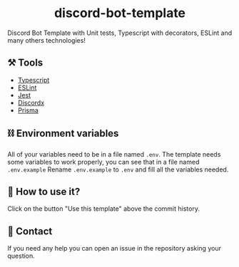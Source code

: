<p>
  <h1 align="center">discord-bot-template</h1>
</p>

Discord Bot Template with Unit tests, Typescript with decorators, ESLint and many others technologies!

## ⚒️ Tools

- [Typescript](https://www.typescriptlang.org/)
- [ESLint](https://eslint.org/)
- [Jest](https://jestjs.io/)
- [Discordx](https://discord-ts.js.org/)
- [Prisma](https://prisma.io/)

## ⛓️ Environment variables

All of your variables need to be in a file named `.env`.
The template needs some variables to work properly, you can see that in a file named `.env.example`
Rename `.env.example` to `.env` and fill all the variables needed.

## 🤔 How to use it?
Click on the button "Use this template" above the commit history.

## 📝 Contact

If you need any help you can open an issue in the repository asking your question.